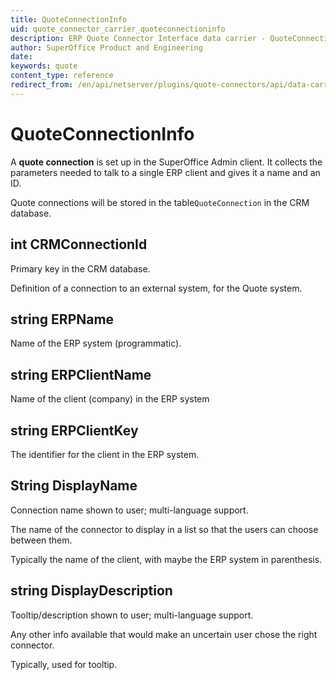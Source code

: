 ```yaml
---
title: QuoteConnectionInfo
uid: quote_connector_carrier_quoteconnectioninfo
description: ERP Quote Connector Interface data carrier - QuoteConnectionInfo
author: SuperOffice Product and Engineering
date:
keywords: quote
content_type: reference
redirect_from: /en/api/netserver/plugins/quote-connectors/api/data-carriers/quoteconnectioninfo
---
```


# QuoteConnectionInfo

A **quote connection** is set up in the SuperOffice Admin client. It collects the parameters needed to talk to a single ERP client and gives it a name and an ID.

Quote connections will be stored in the table`QuoteConnection` in the CRM database.

## int CRMConnectionId

Primary key in the CRM database.

Definition of a connection to an external system, for the Quote system.

## string ERPName

Name of the ERP system (programmatic).

## string ERPClientName

Name of the client (company) in the ERP system

## string ERPClientKey

The identifier for the client in the ERP system.

## String DisplayName

Connection name shown to user; multi-language support.

The name of the connector to display in a list so that the users can choose between them.

Typically the name of the client, with maybe the ERP system in parenthesis.

## string DisplayDescription

Tooltip/description shown to user; multi-language support.

Any other info available that would make an uncertain user chose the right connector.

Typically, used for tooltip.
